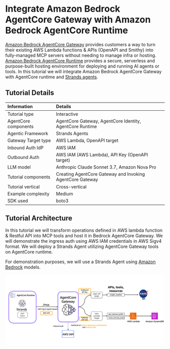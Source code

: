 # Integrate Amazon Bedrock AgentCore Gateway with Amazon Bedrock AgentCore Runtime

[Amazon Bedrock AgentCore Gateway](https://docs.aws.amazon.com/bedrock-agentcore/latest/devguide/gateway.html) provides customers a way to turn their existing AWS Lambda functions & APIs (OpenAPI and Smithy) into fully-managed MCP servers without needing to manage infra or hosting. [Amazon Bedrock AgentCore Runtime](https://docs.aws.amazon.com/bedrock-agentcore/latest/devguide/agents-tools-runtime.html) provides a secure, serverless and purpose-built hosting environment for deploying and running AI agents or tools. In this tutorial we will integrate Amazon Bedrock AgentCore Gateway with AgentCore runtime and [Strands agents](https://strandsagents.com/latest/).

## Tutorial Details

| Information          | Details                                                   |
|:---------------------|:----------------------------------------------------------|
| Tutorial type        | Interactive                                               |
| AgentCore components | AgentCore Gateway, AgentCore Identity, AgentCore Runtime  |
| Agentic Framework    | Strands Agents                                            |
| Gateway Target type  | AWS Lambda, OpenAPI target                                |
| Inbound Auth IdP     | AWS IAM                                                   |
| Outbound Auth        | AWS IAM (AWS Lambda), API Key (OpenAPI target)            |
| LLM model            | Anthropic Claude Sonnet 3.7, Amazon Nova Pro              |
| Tutorial components  | Creating AgentCore Gateway and Invoking AgentCore Gateway |
| Tutorial vertical    | Cross-vertical                                            |
| Example complexity   | Medium                                                    |
| SDK used             | boto3                                                     |

## Tutorial Architecture

In this tutorial we will transform operations defined in AWS lambda function & Restful API into MCP tools and host it in Bedrock AgentCore Gateway. We will demonstrate the ingress auth using AWS IAM credentials in AWS Sigv4 format. We will deploy a Strands Agent utilizing AgentCore Gateway tools on AgentCore runtime.

For demonstration purposes, we will use a Strands Agent using [Amazon Bedrock](https://aws.amazon.com/bedrock/) models.

![runtime gateway](./images/runtime_gateway.png)
